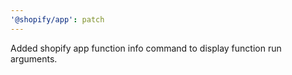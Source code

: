 ```yaml
---
'@shopify/app': patch
---
```


Added shopify app function info command to display function run arguments.
